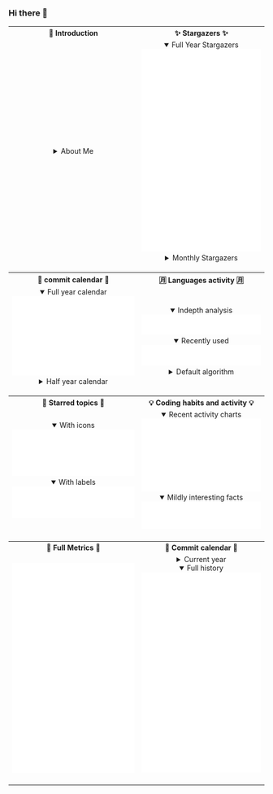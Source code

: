 ### Hi there 👋

<table>
  <tr>
    <th align="center">🙋 Introduction</th>
    <th align="center">✨ Stargazers ✨</th>
  </tr>
  <tr>
        <td align="center">
        <details>
          <summary>About Me</summary>
          <p>Here are some things to know about me:</p>
          <ul>
            <li>🔭 I’m currently working on Typescript & Python Projects</li>
            <li>🌱 I’m currently learning AWS (SAA-C03)</li>
            <li>👯 I’m looking to collaborate on AWS Projects</li>
            <li>🤔 I’m looking for help with New ways to do Automation</li>
            <li>💬 Ask me about AWS, Azure, GCP</li>
          </ul>
        </details>
        <img width="900" height="1" alt="">
      </td>
        <td  align="center">
        <details open><summary>Full Year Stargazers</summary><img alt="" width="400" src="metrics/metrics.plugin.stargazers.graph.svg" alt=""></img></details>
        <details><summary>Monthly Stargazers</summary><img alt="" width="400" src="metrics/metrics.plugin.stargazers.svg" alt=""></img></details>
        <img width="900" height="1" alt="">
      </td>
  <tr>
    <th align="center">📅 commit calendar 📅</th>
    <th align="center">🈷️ Languages activity 🈷️</th>
  </tr>
  <tr>
        <td  align="center">
        <details open><summary>Full year calendar</summary><img alt="" width="400" src="metrics/metrics.plugin.isocalendar.fullyear.svg" alt=""></img></details>
        <details><summary>Half year calendar</summary><img alt="" width="400" src="metrics/metrics.plugin.isocalendar.svg" alt=""></img></details>
        <img width="900" height="1" alt="">
      </td>
        <td  align="center">
        <details open><summary>Indepth analysis</summary><img alt="" width="400" src="metrics/metrics.plugin.languages.indepth.svg" alt=""></img></details>
        <details open><summary>Recently used</summary><img alt="" width="400" src="metrics/metrics.plugin.languages.recent.svg" alt=""></img></details>
        <details><summary>Default algorithm</summary><img alt="" width="400" src="metrics/metrics.plugin.languages.details.svg" alt=""></img></details>
      </td>
  </tr>
  <tr>
    <th align="center">📌 Starred topics 📌</th>
    <th align="center">💡 Coding habits and activity 💡</th>
  </tr>
  <tr>
        <td  align="center">
        <details open><summary>With icons</summary><img alt="" width="400" src="metrics/metrics.plugin.topics.icons.svg" alt=""></img></details>
        <details open><summary>With labels</summary><img alt="" width="400" src="metrics/metrics.plugin.topics.svg" alt=""></img></details>
        <img width="900" height="1" alt="">
      </td>
        <td  align="center">
        <details open><summary>Recent activity charts</summary><img alt="" width="400" src="metrics/metrics.plugin.habits.charts.svg" alt=""></img></details>
        <details open><summary>Mildly interesting facts</summary><img alt="" width="400" src="metrics/metrics.plugin.habits.facts.svg" alt=""></img></details>
        <img width="900" height="1" alt="">
      </td>
  </tr>
  <tr>
    <th align="center">🌟 Full Metrics 🌟</th>
    <th align="center">📆 Commit calendar 📆</th>
  </tr>
   <tr>
        <td align="center">
        <img alt="" width="400" src="metrics/github-metrics.svg" alt=""></img>
      </td>
        <td  align="center">
        <details><summary>Current year</summary><img alt="" width="400" src="metrics/metrics.plugin.calendar.svg" alt=""></img></details>
        <details open><summary>Full history</summary><img alt="" width="400" src="metrics/metrics.plugin.calendar.full.svg" alt=""></img></details>
        <img width="900" height="1" alt="">
      </td>
  </tr>
</table>